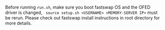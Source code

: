 Before running ```run.sh```, make sure you boot fastswap OS and
the OFED driver is changed, ``` source setup.sh <USERNAME> <MEMORY-SERVER IP>``` must be rerun.
Please check out fastswap install instructions in root directory for more details.

